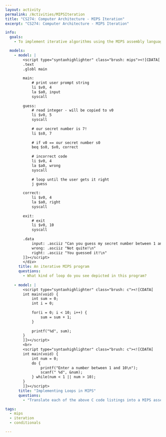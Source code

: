 ```yaml
---
layout: activity
permalink: /Activities/MIPSIteration
title: "CS274: Computer Architecture - MIPS Iteration"
excerpt: "CS274: Computer Architecture - MIPS Iteration"

info:
  goals:
    - To implement iterative algorithms using the MIPS assembly language

  models:
    - model: |
        <script type="syntaxhighlighter" class="brush: mips"><![CDATA[        
        .text
        .globl main
         
        main:
            # print user prompt string
            li $v0, 4
            la $a0, input
            syscall    
            
        guess:
            # read integer - will be copied to v0
            li $v0, 5
            syscall
            
            # our secret number is 7!
            li $s0, 7
            
            # if v0 == our secret number s0
            beq $s0, $v0, correct
            
            # incorrect code
            li $v0, 4
            la $a0, wrong
            syscall       
            
            # loop until the user gets it right
            j guess

        correct:
            li $v0, 4
            la $a0, right
            syscall       
            
        exit:
            # exit
            li $v0, 10
            syscall  
            
        .data
            input: .asciiz "Can you guess my secret number between 1 and 10?  Enter it below\n"
            wrong: .asciiz "Not quite!\n"
            right: .asciiz "You guessed it!\n"
        ]]></script>
        </div>
      title: An iterative MIPS program
      questions:
        - What kind of loop do you see depicted in this program?
        
    - model: |
        <script type="syntaxhighlighter" class="brush: c"><![CDATA[        
        int main(void) {
            int sum = 0;
            int i = 0;
            
            for(i = 0; i < 10; i++) {
                sum = sum + 1;
            }
            
            printf("%d", sum);
        }
        ]]></script>
        <br>
        <script type="syntaxhighlighter" class="brush: c"><![CDATA[        
        int main(void) {
            int num = 0;
            do {
                printf("Enter a number between 1 and 10\n");
                scanf(" %d", &num);
            } while(num < 1 || num > 10);
        }
        ]]></script>
      title: "Implementing Loops in MIPS"
      questions:
        - "Translate each of the above C code listings into a MIPS assembly program"         

tags:
  - mips
  - iteration
  - conditionals

---
```


